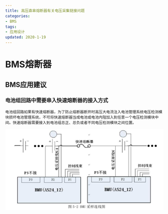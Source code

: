 ```yaml
---
title: 高压直串熔断器有关电压采集链接问题
categories: 
- BMS   
tags:
- 应用设计
updated: 2020-1-19
---
```


# BMS熔断器

## BMS应用建议

### 电池组回路中需要串入快速熔断器的接入方式
   
    电池组回路如果有快速熔断器，为了防止熔断器断开时高压大电流注入电池管理系统电压检测模块损坏电池管理系统，不可将快速熔断器当成电池或电池内阻加入到任意一个电压检测模块中间。快速熔断器需要接入到电池组总正、总负或者不同电压检测模块之间位置。

![采样电路图](https://github.com/gyqworld/gyqworld.github.io/raw/master/assets/blog_images/电路图/采样电路图1.png)

    





